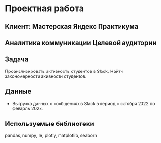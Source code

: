 # Проектная работа

## Клиент: Мастерская Яндекс Практикума

## Аналитика коммуникации Целевой аудитории


## Задача

Проанализировать активность студентов в Slack. Найти закономерности акивности студентов.

## Данные

 - Выгрузка данных о сообщениях в Slack в период с октября 2022 по феварль 2023. 

## Используемые библиотеки

pandas, numpy, re, plotly, matplotlib, seaborn


